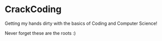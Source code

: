 CrackCoding
===========


Getting my hands dirty with the basics of Coding and Computer Science!

Never forget these are the roots :)
